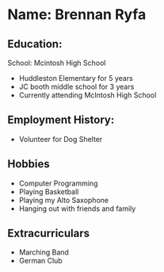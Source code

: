 # Name: Brennan Ryfa 

## Education:
School: Mcintosh High School
 - Huddleston Elementary for 5 years
 - JC booth middle school for 3 years
 - Currently attending McIntosh High School

## Employment History:
 - Volunteer for Dog Shelter

## Hobbies
 - Computer Programming
 - Playing Basketball
 - Playing my Alto Saxophone
 - Hanging out with friends and family

## Extracurriculars
 - Marching Band
 - German Club
 
